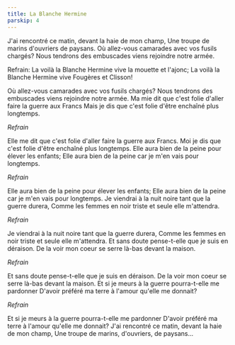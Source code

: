 ```yaml
---
title: La Blanche Hermine
parskip: 4
---
```

J'ai rencontré ce matin, devant la haie de mon champ,
Une troupe de marins d'ouvriers de paysans.
Où allez-vous camarades avec vos fusils chargés?
Nous tendrons des embuscades viens rejoindre notre armée.

Refrain:
La voilà la Blanche Hermine vive la mouette et l'ajonc;
La voilà la Blanche Hermine vive Fougères et Clisson!

Où allez-vous camarades avec vos fusils chargés?
Nous tendrons des embuscades viens rejoindre notre armée.
Ma mie dit que c'est folie d'aller faire la guerre aux Francs
Mais je dis que c'est folie d'être enchaîné plus longtemps.

*Refrain*

Elle me dit que c'est folie d'aller faire la guerre aux Francs.
Moi je dis que c'est folie d'être enchaîné plus longtemps.
Elle aura bien de la peine pour élever les enfants;
Elle aura bien de la peine car je m'en vais pour longtemps.

*Refrain*

Elle aura bien de la peine pour élever les enfants;
Elle aura bien de la peine car je m'en vais pour longtemps.
Je viendrai à la nuit noire tant que la guerre durera,
Comme les femmes en noir triste et seule elle m'attendra.

*Refrain*

Je viendrai à la nuit noire tant que la guerre durera,
Comme les femmes en noir triste et seule elle m'attendra.
Et sans doute pense-t-elle que je suis en déraison.
De la voir mon coeur se serre là-bas devant la maison.

*Refrain*

Et sans doute pense-t-elle que je suis en déraison.
De la voir mon coeur se serre là-bas devant la maison.
Et si je meurs à la guerre pourra-t-elle me pardonner
D'avoir préféré ma terre à l'amour qu'elle me donnait?

*Refrain*

Et si je meurs à la guerre pourra-t-elle me pardonner
D'avoir préféré ma terre à l'amour qu'elle me donnait?
J'ai rencontré ce matin, devant la haie de mon champ,
Une troupe de marins, d'ouvriers, de paysans...